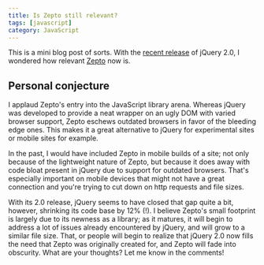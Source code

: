 ```yaml
---
title: Is Zepto still relevant?
tags: [javascript]
category: JavaScript
---
```

This is a mini blog post of sorts. With the [recent release](http://blog.jquery.com/2013/04/18/jquery-2-0-released/ "jQuery 2.0 released") of jQuery 2.0, I wondered how relevant [Zepto](http://zeptojs.com/ "ZeptoJS") now is.

## Personal conjecture

 I applaud Zepto's entry into the JavaScript library arena. Whereas jQuery was developed to provide a neat wrapper on an ugly DOM with varied browser support, Zepto eschews outdated browsers in favor of the bleeding edge ones. This makes it a great alternative to jQuery for experimental sites or mobile sites for example.

In the past, I would have included Zepto in mobile builds of a site; not only because of the lightweight nature of Zepto, but because it does away with code bloat present in jQuery due to support for outdated browsers. That's especially important on mobile devices that might not have a great connection and you're trying to cut down on http requests and file sizes.

With its 2.0 release, jQuery seems to have closed that gap quite a bit, however, shrinking its code base by 12% (!). I believe Zepto's small footprint is largely due to its newness as a library; as it matures, it will begin to address a lot of issues already encountered by jQuery, and will grow to a similar file size. That, or people will begin to realize that jQuery 2.0 now fills the need that Zepto was originally created for, and Zepto will fade into obscurity. What are your thoughts? Let me know in the comments!
